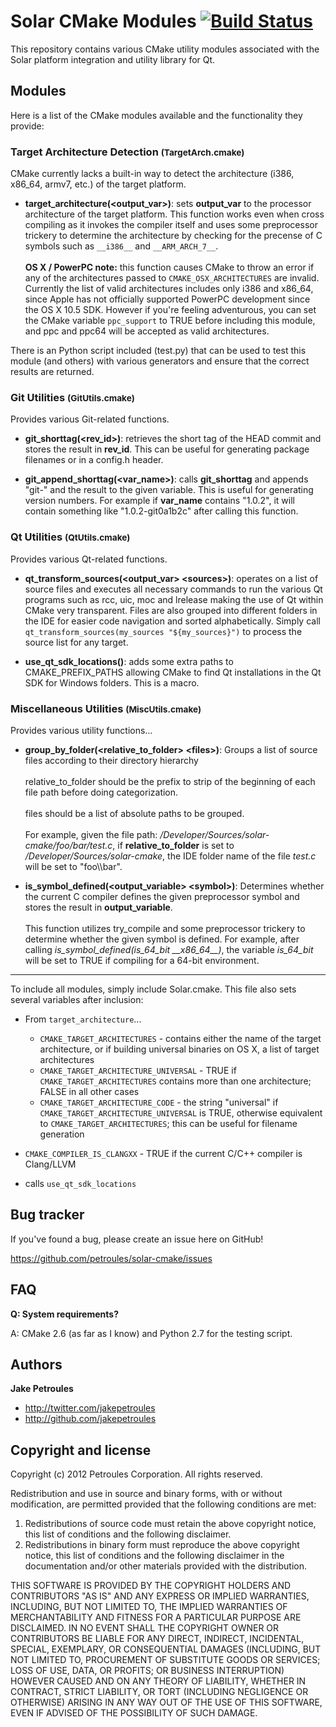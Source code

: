 Solar CMake Modules [![Build Status](https://secure.travis-ci.org/petroules/solar-cmake.png)](http://travis-ci.org/petroules/solar-cmake)
===================================

This repository contains various CMake utility modules associated with the Solar platform integration and utility library for Qt.

## Modules

Here is a list of the CMake modules available and the functionality they provide:

### Target Architecture Detection <small>(TargetArch.cmake)</small>

CMake currently lacks a built-in way to detect the architecture (i386, x86_64, armv7, etc.) of the target platform.

* **target_architecture(\<output_var>\)**: sets **output_var** to the processor architecture of the target platform. This function works even when cross compiling as it invokes the compiler itself and uses some preprocessor trickery to determine the architecture by checking for the precense of C symbols such as `__i386__` and `__ARM_ARCH_7__`. <br /><br /> **OS X / PowerPC note:** this function causes CMake to throw an error if any of the architectures passed to `CMAKE_OSX_ARCHITECTURES` are invalid. Currently the list of valid architectures includes only i386 and x86_64, since Apple has not officially supported PowerPC development since the OS X 10.5 SDK. However if you're feeling adventurous, you can set the CMake variable `ppc_support` to TRUE before including this module, and ppc and ppc64 will be accepted as valid architectures.

There is an Python script included (test.py) that can be used to test this module (and others) with various generators and ensure that the correct results are returned.

### Git Utilities <small>(GitUtils.cmake)</small>

Provides various Git-related functions.

* **git_shorttag(\<rev_id\>)**: retrieves the short tag of the HEAD commit and stores the result in **rev_id**. This can be useful for generating package filenames or in a config.h header.

* **git_append_shorttag(\<var_name\>)**: calls **git_shorttag** and appends "git-" and the result to the given variable. This is useful for generating version numbers. For example if **var_name** contains "1.0.2", it will contain something like "1.0.2-git0a1b2c" after calling this function.

### Qt Utilities <small>(QtUtils.cmake)</small>

Provides various Qt-related functions.

* **qt_transform_sources(\<output_var\> \<sources\>)**: operates on a list of source files and executes all necessary commands to run the various Qt programs such as rcc, uic, moc and lrelease making the use of Qt within CMake very transparent. Files are also grouped into different folders in the IDE for easier code navigation and sorted alphabetically. Simply call `qt_transform_sources(my_sources "${my_sources}")` to process the source list for any target.

* **use_qt_sdk_locations()**: adds some extra paths to CMAKE_PREFIX_PATHS allowing CMake to find Qt installations in the Qt SDK for Windows folders. This is a macro.

### Miscellaneous Utilities <small>(MiscUtils.cmake)</small>

Provides various utility functions…

* **group_by_folder(\<relative_to_folder\> \<files\>)**: Groups a list of source files according to their directory hierarchy <br /><br /> relative_to_folder should be the prefix to strip of the beginning of each file path before doing categorization. <br /><br /> files should be a list of absolute paths to be grouped. <br /><br /> For example, given the file path: */Developer/Sources/solar-cmake/foo/bar/test.c*, if **relative_to_folder** is set to */Developer/Sources/solar-cmake*, the IDE folder name of the file *test.c* will be set to "foo\\\\bar".

* **is_symbol_defined(\<output_variable\> \<symbol\>)**: Determines whether the current C compiler defines the given preprocessor symbol and stores the result in **output_variable**. <br /><br /> This function utilizes try_compile and some preprocessor trickery to determine whether the given symbol is defined. For example, after calling *is_symbol_defined(is_64_bit \_\_x86_64\_\_)*, the variable *is_64_bit* will be set to TRUE if compiling for a 64-bit environment.

---

To include all modules, simply include Solar.cmake. This file also sets several variables after inclusion:

* From `target_architecture`...
  * `CMAKE_TARGET_ARCHITECTURES` - contains either the name of the target architecture, or if building universal binaries on OS X, a list of target architectures
  * `CMAKE_TARGET_ARCHITECTURE_UNIVERSAL` - TRUE if `CMAKE_TARGET_ARCHITECTURES` contains more than one architecture; FALSE in all other cases
  * `CMAKE_TARGET_ARCHITECTURE_CODE` - the string "universal" if `CMAKE_TARGET_ARCHITECTURE_UNIVERSAL` is TRUE, otherwise equivalent to `CMAKE_TARGET_ARCHITECTURES`; this can be useful for filename generation

* `CMAKE_COMPILER_IS_CLANGXX` - TRUE if the current C/C++ compiler is Clang/LLVM

* calls `use_qt_sdk_locations`

Bug tracker
-----------

If you've found a bug, please create an issue here on GitHub!

https://github.com/petroules/solar-cmake/issues

FAQ
---

**Q: System requirements?**

A: CMake 2.6 (as far as I know) and Python 2.7 for the testing script.

Authors
-------

**Jake Petroules**

+ http://twitter.com/jakepetroules
+ http://github.com/jakepetroules

Copyright and license
---------------------

Copyright (c) 2012 Petroules Corporation. All rights reserved.

Redistribution and use in source and binary forms, with or without
modification, are permitted provided that the following conditions are met:

1. Redistributions of source code must retain the above copyright notice, this
   list of conditions and the following disclaimer.
2. Redistributions in binary form must reproduce the above copyright notice,
   this list of conditions and the following disclaimer in the documentation
   and/or other materials provided with the distribution.

THIS SOFTWARE IS PROVIDED BY THE COPYRIGHT HOLDERS AND CONTRIBUTORS "AS IS" AND
ANY EXPRESS OR IMPLIED WARRANTIES, INCLUDING, BUT NOT LIMITED TO, THE IMPLIED
WARRANTIES OF MERCHANTABILITY AND FITNESS FOR A PARTICULAR PURPOSE ARE
DISCLAIMED. IN NO EVENT SHALL THE COPYRIGHT OWNER OR CONTRIBUTORS BE LIABLE FOR
ANY DIRECT, INDIRECT, INCIDENTAL, SPECIAL, EXEMPLARY, OR CONSEQUENTIAL DAMAGES
(INCLUDING, BUT NOT LIMITED TO, PROCUREMENT OF SUBSTITUTE GOODS OR SERVICES;
LOSS OF USE, DATA, OR PROFITS; OR BUSINESS INTERRUPTION) HOWEVER CAUSED AND
ON ANY THEORY OF LIABILITY, WHETHER IN CONTRACT, STRICT LIABILITY, OR TORT
(INCLUDING NEGLIGENCE OR OTHERWISE) ARISING IN ANY WAY OUT OF THE USE OF THIS
SOFTWARE, EVEN IF ADVISED OF THE POSSIBILITY OF SUCH DAMAGE.
